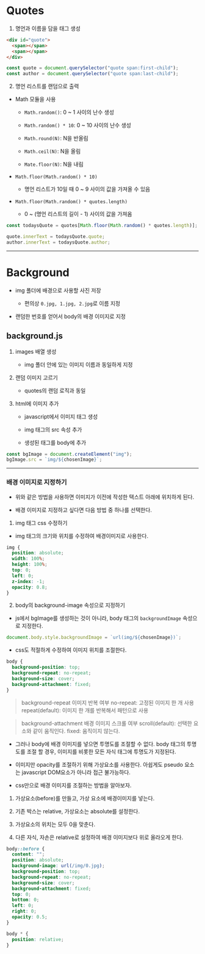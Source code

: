 # Quotes

1. 명언과 이름을 담을 태그 생성

```html
<div id="quote">
  <span></span>
  <span></span>
</div>
```

```js
const quote = document.querySelector("quote span:first-child");
const author = document.querySelector("quote span:last-child");
```

2. 명언 리스트를 랜덤으로 출력

- Math 모듈을 사용

  - `Math.random()`: 0 ~ 1 사이의 난수 생성

  - `Math.random() * 10`: 0 ~ 10 사이의 난수 생성

  - `Math.round(N)`: N을 반올림

  - `Math.ceil(N)`: N을 올림

  - `Mate.floor(N)`: N을 내림

- `Math.floor(Math.random() * 10)`

  - 명언 리스트가 10일 때 0 ~ 9 사이의 값을 가져올 수 있음

- `Math.floor(Math.random() * quotes.length)`

  - 0 ~ (명언 리스트의 길이 - 1) 사이의 값을 가져옴

```js
const todaysQuote = quotes[Math.floor(Math.random() * quotes.length)];

quote.innerText = todaysQuote.quote;
author.innerText = todaysQuote.author;
```

---

# Background

- img 폴더에 배경으로 사용할 사진 저장

  - 편의상 `0.jpg, 1.jpg, 2.jpg`로 이름 지정

- 랜덤한 번호를 얻어서 body의 배경 이미지로 지정

## background.js

1. images 배열 생성

   - img 폴더 안에 있는 이미지 이름과 동일하게 지정

2. 랜덤 이미지 고르기

   - quotes의 랜덤 로직과 동일

3. html에 이미지 추가

   - javascript에서 이미지 태그 생성

   - img 태그의 src 속성 추가

   - 생성된 태그를 body에 추가

```javascript
const bgImage = document.createElement("img");
bgImage.src = `img/${chosenImage}`;
```

---

### 배경 이미지로 지정하기

- 위와 같은 방법을 사용하면 이미지가 이전에 작성한 택스트 아래에 위치하게 된다.

- 배경 이미지로 지정하고 싶다면 다음 방법 중 하나를 선택한다.

1. img 태그 css 수정하기

- img 태그의 크기와 위치를 수정하여 배경이미지로 사용한다.

```css
img {
  position: absolute;
  width: 100%;
  height: 100%;
  top: 0;
  left: 0;
  z-index: -1;
  opacity: 0.8;
}
```

2. body의 background-image 속성으로 지정하기

- js에서 bgImage를 생성하는 것이 아니라, body 태그의 `backgroundImage` 속성으로 지정한다.

```js
document.body.style.backgroundImage = `url(img/${chosenImage})`;
```

- css도 적절하게 수정하여 이미지 위치를 조절한다.

```css
body {
  background-position: top;
  background-repeat: no-repeat;
  background-size: cover;
  background-attachment: fixed;
}
```

> background-repeat 이미지 반복 여부
> no-repeat: 고정된 이미지 한 개 사용
> repeat(default): 이미지 한 개를 반복해서 패턴으로 사용

> background-attachment 배경 이미지 스크롤 여부
> scroll(default): 선택한 요소와 같이 움직인다.
> fixed: 움직이지 않는다.

- 그러나 body에 배경 이미지를 넣으면 투명도를 조절할 수 없다. body 태그의 투명도를 조절 할 경우, 이미지를 비롯한 모든 자식 태그에 투명도가 지정된다.

- 이미지만 opacity를 조절하기 위해 가상요소를 사용한다. 아쉽게도 pseudo 요소는 javascript DOM요소가 아니라 접근 불가능하다.

- css만으로 배경 이미지를 조절하는 방법을 알아보자.

1. 가상요소(before)를 만들고, 가상 요소에 배경이미지를 넣는다.

2. 기존 박스는 relative, 가상요소는 absolute를 설정한다.

3. 가상요소의 위치는 모두 0을 맞춘다.

4. 다른 자식, 자손은 relative로 설정하여 배경 이미지보다 위로 올라오게 한다.

```css
body::before {
  content: "";
  position: absolute;
  background-image: url(/img/0.jpg);
  background-position: top;
  background-repeat: no-repeat;
  background-size: cover;
  background-attachment: fixed;
  top: 0;
  bottom: 0;
  left: 0;
  right: 0;
  opacity: 0.5;
}

body * {
  position: relative;
}
```
